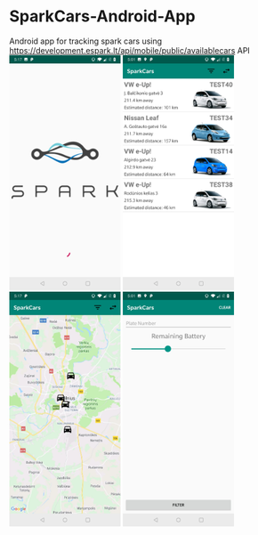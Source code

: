 # SparkCars-Android-App
Android app for tracking spark cars using https://development.espark.lt/api/mobile/public/availablecars API
<img src="https://raw.githubusercontent.com/TomasMacikas/SparkCars-Android-App/master/screens/splash.jpg" width="200">
<img src="https://raw.githubusercontent.com/TomasMacikas/SparkCars-Android-App/master/screens/car_list.jpg" width="200">
<img src="https://raw.githubusercontent.com/TomasMacikas/SparkCars-Android-App/master/screens/car_map.jpg" width="200">
<img src="https://raw.githubusercontent.com/TomasMacikas/SparkCars-Android-App/master/screens/filter.jpg" width="200">
